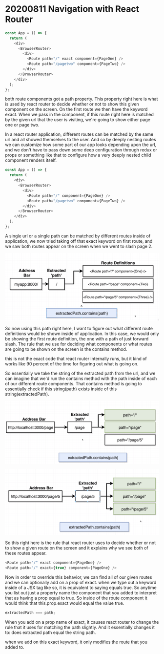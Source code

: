 # 20200811 Navigation with React Router

```js
const App = () => {
  return (
    <div>
      <BrowserRouter>
        <div>
          <Route path="/" exact component={PageOne} />
          <Route path="/pagetwo" component={PageTwo} />
        </div>
      </BrowserRouter>
    </div>
  );
};
```

both route components got a path property. This property right here is what is used by react router to decide whether or not to show this given component on the screen. On the first route we then have the keyword exact. When we pass in the component, if this route right here is matched by the given url that the user is visiting, we're going to show either page one or page two.

In a react router application, different routes can be matched by the same url and all showed themselves to the user. And so by deeply nesting routes we can customize how some part of our app looks depending upon the url, and we don't have to pass down some deep configuration through redux or props or something like that to configure how a very deeply nested child component renders itself.

```js
const App = () => {
  return (
    <div>
      <BrowserRouter>
        <div>
          <Route path="/" component={PageOne} />
          <Route path="/pagetwo" component={PageTwo} />
        </div>
      </BrowserRouter>
    </div>
  );
};
```

A single url or a single path can be matched by different routes inside of application, we now tried taking off that exact keyword on first route, and we saw both routes appear on the screen when we went to slash page 2.

![my-img](img/200811-1.png)

So now using this path right here, I want to figure out what different route definitions would be shown inside of application. In this case, we would only be showing the first route definition, the one with a path of just forward slash. The rule that we use for deciding what components or what routes are going to be shown on the screen is the contains method.

this is not the exact code that react router internally runs, but it kind of works like 90 percent of the time for figuring out what is going on.

So essentially we take the string of the extracted path from the url, and we can imagine that we'd run the contains method with the path inside of each of our different route components. That contains method is going to essentially check if this string(path) exists inside of this string(extractedPath).

![my-img](img/200811-2.png)

![my-img](img/200811-3.png)

So this right here is the rule that react router uses to decide whether or not to show a given route on the screen and it explains why we see both of these routes appear.

```js
<Route path="/" exact component={PageOne} />
<Route path="/" exact={true} component={PageOne} />
```

Now in order to override this behavior, we can find all of our given routes and we can optionally add on a prop of exact. when we type out a keyword inside of a JSX tag like so, it is equivalent to saying equals true. So anytime you list out just a property name the component that you added to interpret that as having a prop equal to true. So inside of the route component it would think that this.prop.exact would equal the value true.

```js
extractedPath === path;
```

When you add on a prop name of exact, it causes react router to change the rule that it uses for matching the path slightly. And it essentially changes it to: does extracted path equal the string path.

when we add on this exact keyword, it only modifies the route that you added to.
